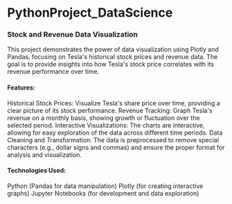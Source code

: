# PythonProject_DataScience
### Stock and Revenue Data Visualization
This project demonstrates the power of data visualization using Plotly and Pandas, focusing on Tesla's historical stock prices and revenue data. The goal is to provide insights into how Tesla's stock price correlates with its revenue performance over time.

#### Features:
Historical Stock Prices: Visualize Tesla's share price over time, providing a clear picture of its stock performance.
Revenue Tracking: Graph Tesla's revenue on a monthly basis, showing growth or fluctuation over the selected period.
Interactive Visualizations: The charts are interactive, allowing for easy exploration of the data across different time periods.
Data Cleaning and Transformation: The data is preprocessed to remove special characters (e.g., dollar signs and commas) and ensure the proper format for analysis and visualization.

#### Technologies Used:
Python (Pandas for data manipulation)
Plotly (for creating interactive graphs)
Jupyter Notebooks (for development and data exploration)

